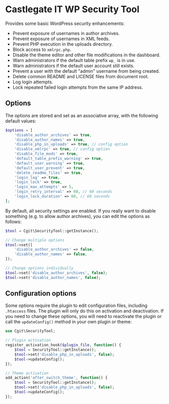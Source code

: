 # Castlegate IT WP Security Tool #

Provides some basic WordPress security enhancements:

*   Prevent exposure of usernames in author archives.
*   Prevent exposure of usernames in XML feeds.
*   Prevent PHP execution in the uploads directory.
*   Block access to `xmlrpc.php`.
*   Disable the theme editor and other file modifications in the dashboard.
*   Warn administrators if the default table prefix `wp_` is in use.
*   Warn administrators if the default user account still exists.
*   Prevent a user with the default "admin" username from being created.
*   Delete common README and LICENSE files from document root.
*   Log login attempts.
*   Lock repeated failed login attempts from the same IP address.

## Options ##

The options are stored and set as an associative array, with the following default values:

~~~ php
$options = [
    'disable_author_archives' => true,
    'disable_author_names' => true,
    'disable_php_in_uploads' => true, // config option
    'disable_xmlrpc' => true, // config option
    'disable_file_mods' => true,
    'default_table_prefix_warning' => true,
    'default_user_warning' => true,
    'default_user_prevent' => true,
    'delete_readme_files' => true,
    'login_log' => true,
    'login_lock' => true,
    'login_max_attempts' => 5,
    'login_retry_interval' => 60, // 60 seconds
    'login_lock_duration' => 60, // 60 seconds
];
~~~

By default, all security settings are enabled. If you really want to disable something (e.g. to allow author archives), you can edit the options as follows:

~~~ php
$tool = Cgit\SecurityTool::getInstance();

// Change multiple options
$tool->set([
    'disable_author_archives' => false,
    'disable_author_names' => false,
]);

// Change options individually
$tool->set('disable_author_archives', false);
$tool->set('disable_author_names', false);
~~~

## Configuration options ##

Some options require the plugin to edit configuration files, including `.htaccess` files. The plugin will only do this on activation and deactivation. If you need to change these options, you will need to reactivate the plugin or call the `updateConfig()` method in your own plugin or theme:

~~~ php
use Cgit\SecurityTool;

// Plugin activation
register_activation_hook($plugin_file, function() {
    $tool = SecurityTool::getInstance();
    $tool->set('disable_php_in_uploads', false);
    $tool->updateConfig();
});

// Theme activation
add_action('after_switch_theme', function() {
    $tool = SecurityTool::getInstance();
    $tool->set('disable_php_in_uploads', false);
    $tool->updateConfig();
});
~~~
